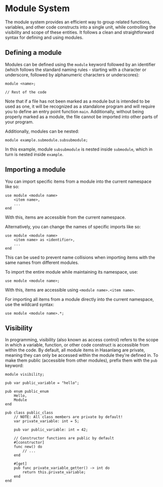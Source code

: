 # Module System

The module system provides an efficient way to group related functions, variables, and other code constructs into a single unit, while controlling the visibility and scope of these entities. It follows a clean and straightforward syntax for defining and using modules.

## Defining a module
Modules can be defined using the `module` keyword followed by an identifier (which follows the standard naming rules - starting with a character or underscore, followed by alphanumeric characters or underscores):
```
module <name>;

// Rest of the code
```
Note that if a file has not been marked as a module but is intended to be used as one, it will be recognized as a standalone program and will require you to define an entry point function `main`. Additionally, without being properly marked as a module, the file cannot be imported into other parts of your program.

Additionally, modules can be nested:
```
module example.submodule.subsubmodule;
```
In this example, module `subsubmodule` is nested inside `submodule`, which in turn is nested inside `example`.

## Importing a module

You can import specific items from a module into the current namespace like so:
```
use module <module name>
	<item name>,
	...
end
```

With this, items are accessible from the current namespace.

Alternatively, you can change the names of specific imports like so:
```
use module <module name>
	<item name> as <identifier>,
	...
end
```

This can be used to prevent name collisions when importing items with the same names from different modules.

To import the entire module while maintaining its namespace, use:
```
use module <module name>;
```

With this, items are accessible using `<module name>.<item name>`.

For importing all items from a module directly into the current namespace, use the wildcard syntax:
```
use module <module name>.*;
```

## Visibility

In programming, visibility (also known as access control) refers to the scope in which a variable, function, or other code construct is accessible from within the code. By default, all module items in Hasanlang are private, meaning they can only be accessed within the module they're defined in. To make them public (accessible from other modules), prefix them with the `pub` keyword:

```
module visibility;

pub var public_variable = "hello";

pub enum public_enum
	Hello,
	Module
end

pub class public_class
	// NOTE: All class members are private by default!
	var private_variable: int = 5;

	pub var public_variable: int = 42;

	// Constructor functions are public by default
	#[constructor]
	func new() do
		// ...
	end

	#[get]
	pub func private_variable_getter() -> int do
		return this.private_variable;
	end
end
```
